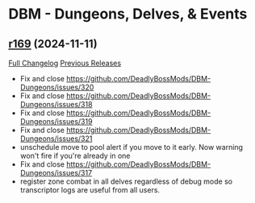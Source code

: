 # DBM - Dungeons, Delves, & Events

## [r169](https://github.com/DeadlyBossMods/DBM-Dungeons/tree/r169) (2024-11-11)
[Full Changelog](https://github.com/DeadlyBossMods/DBM-Dungeons/compare/r168...r169) [Previous Releases](https://github.com/DeadlyBossMods/DBM-Dungeons/releases)

- Fix and close https://github.com/DeadlyBossMods/DBM-Dungeons/issues/320  
- Fix and close https://github.com/DeadlyBossMods/DBM-Dungeons/issues/318  
- Fix and close https://github.com/DeadlyBossMods/DBM-Dungeons/issues/319  
- Fix and close https://github.com/DeadlyBossMods/DBM-Dungeons/issues/321  
- unschedule move to pool alert if you move to it early. Now warning won't fire if you're already in one  
- Fix and close https://github.com/DeadlyBossMods/DBM-Dungeons/issues/317  
- register zone combat in all delves regardless of debug mode so transcriptor logs are useful from all users.  
